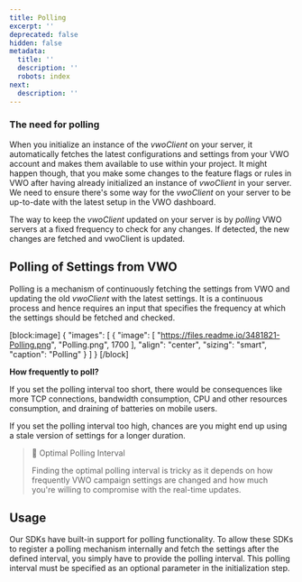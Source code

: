 ```yaml
---
title: Polling
excerpt: ''
deprecated: false
hidden: false
metadata:
  title: ''
  description: ''
  robots: index
next:
  description: ''
---
```

### The need for polling

When you initialize an instance of the _vwoClient_ on your server, it automatically fetches the latest configurations and settings from your VWO account and makes them available to use within your project. It might happen though, that you make some changes to the feature flags or rules in VWO after having already initialized an instance of _vwoClient_ in your server. We need to ensure there's some way for the _vwoClient_ on your server to be up-to-date with the latest setup in the VWO dashboard. 

The way to keep the _vwoClient_ updated on your server is by _polling_ VWO servers at a fixed frequency to check for any changes. If detected, the new changes are fetched and vwoClient is updated.

## Polling of Settings from VWO

Polling is a mechanism of continuously fetching the settings from VWO and updating the old _vwoClient_ with the latest settings. It is a continuous process and hence requires an input that specifies the frequency at which the settings should be fetched and checked.

[block:image]
{
  "images": [
    {
      "image": [
        "https://files.readme.io/3481821-Polling.png",
        "Polling.png",
        1700
      ],
      "align": "center",
      "sizing": "smart",
      "caption": "Polling"
    }
  ]
}
[/block]


**How frequently to poll?**

If you set the polling interval too short, there would be consequences like more TCP connections, bandwidth consumption, CPU and other resources consumption, and draining of batteries on mobile users.

If you set the polling interval too high, chances are you might end up using a stale version of settings for a longer duration.

> 📘 Optimal Polling Interval
> 
> Finding the optimal polling interval is tricky as it depends on how frequently VWO campaign settings are changed and how much you're willing to compromise with the real-time updates.

## Usage

Our SDKs have built-in support for polling functionality. To allow these SDKs to register a polling mechanism internally and fetch the settings after the defined interval, you simply have to provide the polling interval. This polling interval must be specified as an optional parameter in the initialization step.